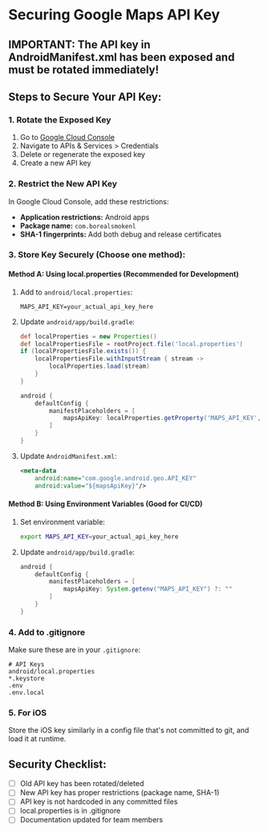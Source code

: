 # Securing Google Maps API Key

## IMPORTANT: The API key in AndroidManifest.xml has been exposed and must be rotated immediately!

## Steps to Secure Your API Key:

### 1. Rotate the Exposed Key
1. Go to [Google Cloud Console](https://console.cloud.google.com/)
2. Navigate to APIs & Services > Credentials
3. Delete or regenerate the exposed key
4. Create a new API key

### 2. Restrict the New API Key
In Google Cloud Console, add these restrictions:
- **Application restrictions:** Android apps
- **Package name:** `com.borealsmokenl`
- **SHA-1 fingerprints:** Add both debug and release certificates

### 3. Store Key Securely (Choose one method):

#### Method A: Using local.properties (Recommended for Development)
1. Add to `android/local.properties`:
   ```
   MAPS_API_KEY=your_actual_api_key_here
   ```

2. Update `android/app/build.gradle`:
   ```gradle
   def localProperties = new Properties()
   def localPropertiesFile = rootProject.file('local.properties')
   if (localPropertiesFile.exists()) {
       localPropertiesFile.withInputStream { stream ->
           localProperties.load(stream)
       }
   }
   
   android {
       defaultConfig {
           manifestPlaceholders = [
               mapsApiKey: localProperties.getProperty('MAPS_API_KEY', '')
           ]
       }
   }
   ```

3. Update `AndroidManifest.xml`:
   ```xml
   <meta-data
       android:name="com.google.android.geo.API_KEY"
       android:value="${mapsApiKey}"/>
   ```

#### Method B: Using Environment Variables (Good for CI/CD)
1. Set environment variable:
   ```bash
   export MAPS_API_KEY=your_actual_api_key_here
   ```

2. Update `android/app/build.gradle`:
   ```gradle
   android {
       defaultConfig {
           manifestPlaceholders = [
               mapsApiKey: System.getenv("MAPS_API_KEY") ?: ""
           ]
       }
   }
   ```

### 4. Add to .gitignore
Make sure these are in your `.gitignore`:
```
# API Keys
android/local.properties
*.keystore
.env
.env.local
```

### 5. For iOS
Store the iOS key similarly in a config file that's not committed to git, and load it at runtime.

## Security Checklist:
- [ ] Old API key has been rotated/deleted
- [ ] New API key has proper restrictions (package name, SHA-1)
- [ ] API key is not hardcoded in any committed files
- [ ] local.properties is in .gitignore
- [ ] Documentation updated for team members
